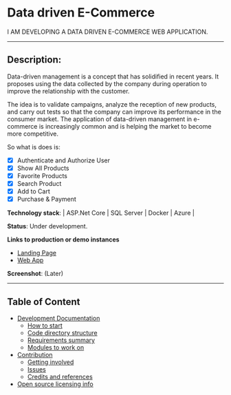 # Data driven E-Commerce

I AM DEVELOPING A DATA DRIVEN E-COMMERCE WEB APPLICATION.

---

## **Description**:

Data-driven management is a concept that has solidified in recent years. It proposes using the data collected by the company during operation to improve the relationship with the customer.

The idea is to validate campaigns, analyze the reception of new products, and carry out tests so that the company can improve its performance in the consumer market. The application of data-driven management in e-commerce is increasingly common and is helping the market to become more competitive.

So what is does is:

- [x] Authenticate and Authorize User
- [x] Show All Products
- [x] Favorite Products
- [x] Search Product
- [x] Add to Cart
- [x] Purchase & Payment 
 
**Technology stack**: | ASP.Net Core | SQL Server | Docker | Azure |

**Status**: Under development.

**Links to production or demo instances**

- [Landing Page]()
- [Web App]()

**Screenshot**: (Later)

---
## Table of Content
- [Development Documentation](#development-documentation)
  - [How to start](#how-to-start)
  - [Code directory structure](#code-directory-structure)
  - [Requirements summary](#requirements-summary)
  - [Modules to work on](#modules-to-work-on)
- [Contribution](#Contribution)
  - [Getting involved](#getting-involved)
  - [Issues](#Issues)
  - [Credits and references](#credits-and-references)
- [Open source licensing info](#open-source-licensing-info)
